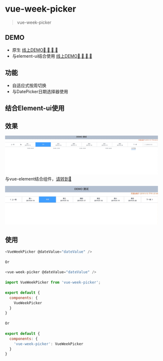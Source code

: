 # vue-week-picker

> vue-week-picker
## DEMO
* 原生
[线上DEMO👅 🦊 🐸 🚎 ](https://chengheai.github.io/daily-vue-demo/#/calendar1)
* 与element-ui结合使用
[线上DEMO👅 🦊 🐸 🚎 ](https://chengheai.github.io/daily-vue-demo/#/calendar)
## 功能
* 自适应式按周切换
* 与DatePicker日期选择器使用
## 结合Element-ui使用
## 效果
![](https://github.com/chengheai/review-demo-image/blob/master/2019-01-15%2014-03-05.2019-01-15%2014_03_49.gif?raw=true)
与vue-element结合组件，[请转到🌈](https://github.com/chengheai/daily-vue-demo/blob/master/src/components/Calendar.vue)

![](https://github.com/chengheai/review-demo-image/blob/master/2019-01-15%2014-00-09.2019-01-15%2014_01_04.gif?raw=true)

## 使用
``` javascript
<VueWeekPicker @dateValue="dateValue" />

Or

<vue-week-picker @dateValue="dateValue" />

import VueWeekPicker from 'vue-week-picker';

export default {
  components: {
    VueWeekPicker
  }
}

Or

export default {
  components: {
    'vue-week-picker': VueWeekPicker
  }
}

```

